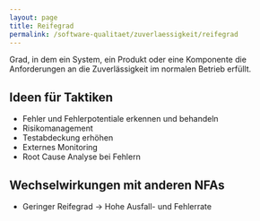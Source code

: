 ```yaml
---
layout: page
title: Reifegrad
permalink: /software-qualitaet/zuverlaessigkeit/reifegrad
---
```


Grad, in dem ein System, ein Produkt oder eine Komponente die Anforderungen an die Zuverlässigkeit im normalen Betrieb erfüllt.

## Ideen für Taktiken

* Fehler und Fehlerpotentiale erkennen und behandeln
* Risikomanagement
* Testabdeckung erhöhen
* Externes Monitoring
* Root Cause Analyse bei Fehlern

## Wechselwirkungen mit anderen NFAs

* Geringer Reifegrad -> Hohe Ausfall- und Fehlerrate